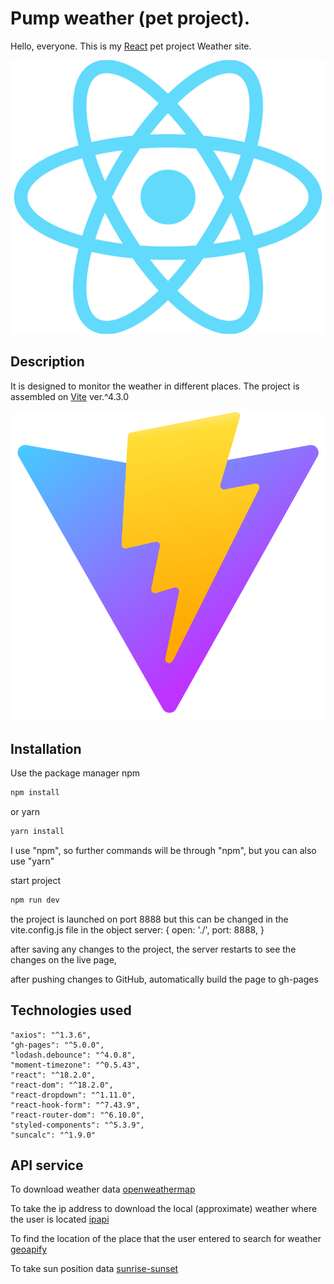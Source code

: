 # Pump weather (pet project).

Hello, everyone.
This is my [React](https://react.dev/)  pet project Weather site.

![react](./public/react-icon.png)

## Description

It is designed to monitor the weather in different places.
The project is assembled on [Vite](https://vitejs.dev/) ver.^4.3.0 

![vite](./public/vite-icon.svg) 

## Installation

Use the package manager npm 

```bash
npm install
```
or yarn

```bash
yarn install
```
I use "npm", so further commands will be through "npm", but you can also use "yarn"

start project

```bash
npm run dev
```

the project is launched on port 8888
but this can be changed in the vite.config.js file in the object 
server: {
    open: './',
    port: 8888,
  }

after saving any changes to the project, the server restarts to see the changes on the live page,

after pushing changes to GitHub, automatically build the page to gh-pages

## Technologies used

    "axios": "^1.3.6",
    "gh-pages": "^5.0.0",
    "lodash.debounce": "^4.0.8",
    "moment-timezone": "^0.5.43",
    "react": "^18.2.0",
    "react-dom": "^18.2.0",
    "react-dropdown": "^1.11.0",
    "react-hook-form": "^7.43.9",
    "react-router-dom": "^6.10.0",
    "styled-components": "^5.3.9",
    "suncalc": "^1.9.0"

## API service 

To download weather data
[openweathermap](https://openweathermap.org/)

To take the ip address to download the local (approximate) weather where the user is located 
[ipapi](https://ipapi.co)

To find the location of the place that the user entered to search for weather 
[geoapify](https://geoapify.com/)

To take sun position data 
[sunrise-sunset](https://sunrise-sunset.org/)


